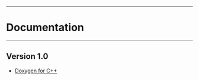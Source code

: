 -----------------------------
# Documentation
----------------------------

## Version 1.0

* [Doxygen for C++](https://Vasiliy-Evdokimov-CPP.github.io/otus_cpp_hw6)
